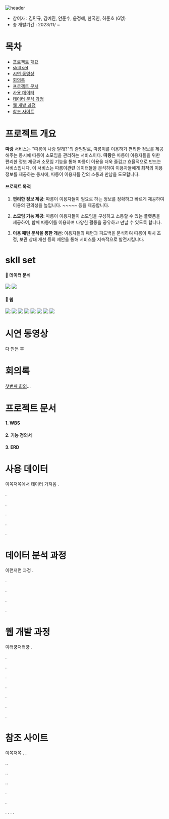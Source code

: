 ![header](https://capsule-render.vercel.app/api?type=wave&color=68C186&height=350&section=header&text=따랑🚲&fontSize=60&fontColor=C1BAB8&stroke=3A2F32&strokeWidth=2&animation=twinkling)

- 참여자 : 김민규, 김예진, 안준수, 윤정혜, 한국인, 허준호 (6명)
- 총 개발기간 : 2023/11/ ~

# 목차
- [프로젝트 개요](#프로젝트-개요)
- [skill set](#skill-set)
- [시연 동영상](#시연-동영상)
- [회의록](#회의록)
- [프로젝트 문서](#프로젝트-문서)
- [사용 데이터](#사용-데이터)
- [데이터 분석 과정](#데이터-분석-과정)
- [웹 개발 과정](#웹-개발-과정)
- [참조 사이트](#참조-사이트)
  
# <a name="프로젝트-개요">프로젝트 개요</a>
**따랑** 서비스는 "따릉이 나랑 탈래?"의 줄임말로, 따릉이를 이용하기 편리한 정보를 제공해주는 동시에 따릉이 소모임을 관리하는 서비스이다.
**따랑**은 따릉이 이용자들을 위한 편리한 정보 제공과 소모임 기능을 통해 따릉이 이용을 더욱 즐겁고 효율적으로 만드는 서비스입니다. 이 서비스는 따릉이관련 데이터들을 분석하여 이용자들에게 최적의 이용 정보를 제공하는 동시에, 따릉이 이용자들 간의 소통과 만남을 도모합니다.

#### 프로젝트 목적

1. **편리한 정보 제공**: 따릉이 이용자들이 필요로 하는 정보를 정확하고 빠르게 제공하여 이용의 편의성을 높입니다. ~~~~~ 등을 제공합니다.

2. **소모임 기능 제공**: 따릉이 이용자들이 소모임을 구성하고 소통할 수 있는 플랫폼을 제공하여, 함께 따릉이를 이용하며 다양한 활동을 공유하고 만날 수 있도록 합니다.

3. **이용 패턴 분석을 통한 개선**: 이용자들의 패턴과 피드백을 분석하여 따릉이 위치 조정, 보관 상태 개선 등의 제안을 통해 서비스를 지속적으로 발전시킵니다.



# <a name="skill-set">skll set</a>
#### 📍 데이터 분석
<img src="https://img.shields.io/badge/Python-3776AB6?style=for-the-badge&logo=Python&logoColor=white"> <img src="https://img.shields.io/badge/tableau-E97627?style=for-the-badge&logo=tableau&logoColor=white"> 

#### 📍 웹 
<img src="https://img.shields.io/badge/django-092E20?style=for-the-badge&logo=django&logoColor=white">  <img src="https://img.shields.io/badge/Spring boot-6DB33F?style=for-the-badge&logo=Spring boot&logoColor=white"> <img src="https://img.shields.io/badge/HTML5-E34F26?style=for-the-badge&logo=HTML5&logoColor=white"> <img src="https://img.shields.io/badge/CSS3-1572B6?style=for-the-badge&logo=CSS3&logoColor=white"> 
<img src="https://img.shields.io/badge/JavaScript-F7DF1E?style=for-the-badge&logo=JavaScript&logoColor=white">
<img src="https://img.shields.io/badge/jQuery-0769AD?style=for-the-badge&logo=jQuery&logoColor=white">
<img src="https://img.shields.io/badge/MariaDB-003545?style=for-the-badge&logo=MariaDB&logoColor=white"> <img src="https://img.shields.io/badge/JPA-000000?style=for-the-badge&logo=JPA&logoColor=white">

# <a name="시연-동영상">시연 동영상</a>
다 만든 후

# <a name="회의록">회의록</a>
<a href="">첫번째 회의</a>...

# <a name="프로젝트-문서">프로젝트 문서</a>
#### 1. WBS

#### 2. 기능 정의서

#### 3. ERD



# <a name="사용-데이터">사용 데이터</a>
이쪽저쪽에서 데이터 가져옴
.

.

.

.

.

.

# <a name="데이터-분석-과정">데이터 분석 과정</a>
이런저런 과정
.

.

.

.

.

# <a name="웹-개발-과정">웹 개발 과정</a>
이러쿵저러쿵
.

.

.

.

.

.


.


.

# <a name="참조-사이트">참조 사이트</a>
이쪽저쪽 .
.

..

..

..

.

.

.
.
.
.
